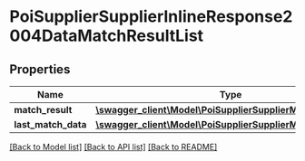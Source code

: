 # PoiSupplierSupplierInlineResponse2004DataMatchResultList

## Properties
Name | Type | Description | Notes
------------ | ------------- | ------------- | -------------
**match_result** | [**\swagger_client\Model\PoiSupplierSupplierMatchResultData**](PoiSupplierSupplierMatchResultData.md) |  | 
**last_match_data** | [**\swagger_client\Model\PoiSupplierSupplierMatchOriginData**](PoiSupplierSupplierMatchOriginData.md) |  | [optional] 

[[Back to Model list]](../README.md#documentation-for-models) [[Back to API list]](../README.md#documentation-for-api-endpoints) [[Back to README]](../README.md)

